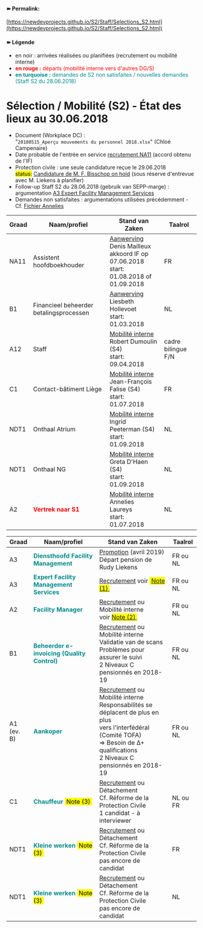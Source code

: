 <link rel="stylesheet" href="https://newdevprojects.github.io/S2/S2.css">

#### &#10173; Permalink: 
[https://newdevprojects.github.io/S2/Staff/Selections_S2.html](https://newdevprojects.github.io/S2/Staff/Selections_S2.html)

#### &#10173; Légende

* en noir : arrivées réalisées ou planifiées (recrutement ou mobilité interne)
* <font color="red"><b>en rouge :</b> départs (mobilité interne vers d'autres DG/S)</font>
* <font color="darkcyan"><b>en turquoise :</b> demandes de S2 non satisfaites / nouvelles demandes (Staff S2 du 28.06.2018)</font>

# Sélection / Mobilité (S2) - &Eacute;tat des lieux au 30.06.2018

* Document (Workplace DC) :  
"`20180515_Aperçu mouvements du personnel 2018.xlsx`" (Chloé Campenaire)
* Date probable de l'entrée en service [recrutement NA11](http://nimb.ws/jNcbgk) (accord obtenu de l'IF)
* Protection civile : une seule candidature reçue le 29.06.2018<br><mark>status:</mark> [Candidature de M. F. Bisschop on hold](http://nimb.ws/oWt5fC) (sous réserve d'entrevue avec M. Liekens à planifier)
* Follow-up Staff S2 du 28.06.2018 (gebruik van SEPP-marge) : argumentation [A3 Expert Facility Management Services](http://nimb.ws/3OTHfC)
* Demandes non satisfaites : argumentations utilisées précédemment - Cf. [Fichier Annelies](http://nimb.ws/YZ8LMl)

| Graad | Naam/profiel | Stand van Zaken | Taalrol |
| --- | --- | --- | --- |
| NA11 | Assistent hoofdboekhouder | <u>Aanwerving</u> Denis Mailleux<br>akkoord IF op 07.06.2018<br>start: 01.08.2018 of 01.09.2018 | FR |
|  B1 |  Financieel beheerder betalingsprocessen | <u>Aanwerving</u> Liesbeth Hollevoet<br>start: 01.03.2018 | NL |
| A12 | Staff | <u>Mobilité interne</u><br>Robert Dumoulin (S4)<br>start: 09.04.2018 | cadre bilingue F/N |
| C1 | Contact-bâtiment Liège | <u>Mobilité interne</u><br>Jean-François Falise (S4)<br>start: 01.07.2018 | FR |
| NDT1 | Onthaal Atrium | <u>Mobilité interne</u><br>Ingrid Peeterman (S4)<br>start: 01.09.2018 | NL |
| NDT1 | Onthaal NG | <u>Mobilité interne</u><br>Greta D'Haen (S4)<br>start: 01.09.2018 | NL |
| A2 | <font color="red"><b>Vertrek naar S1</b></font> | <u>Mobilité interne</u> Annelies Laureys<br>start: 01.07.2018 | NL |

| Graad | Naam/profiel | Stand van Zaken | Taalrol |
| --- | --- | --- | --- |
| A3 | <font color="darkcyan"><b>Diensthoofd Facility Management</b></font> | <u>Promotion</u> (avril 2019)<br>Départ pension de Rudy Liekens | FR ou NL |
| A3 | <font color="darkcyan"><b>Expert Facility Management Services</b></font> | <u>Recrutement</u> voir <mark>&nbsp;<a href="http://nimb.ws/3OTHfC">Note (1)&nbsp; | FR ou NL |
| A2 | <font color="darkcyan"><b>Facility Manager</b></font> | <u>Recrutement</u> ou Mobilité interne<br>voir <mark><a href="http://nimb.ws/YZ8LMl">Note (2)&nbsp; | FR ou NL |
| B1 | <font color="darkcyan"><b>Beheerder e-invoicing (Quality Control)</b></font> | <u>Recrutement</u> ou Mobilité interne<br>Validatie van de scans<br>Problèmes pour assurer le suivi <br>2 Niveaux C pensionnés en 2018-19 | FR ou NL |
| A1<br>(ev. B) | <font color="darkcyan"><b>Aankoper</b></font> | <u>Recrutement</u> ou Mobilité interne<br>Responsabilités se déplacent de plus en plus<br>vers l'interfédéral (Comité TOFA)<br>=&gt; Besoin de &Delta;+ qualifications<br>2 Niveaux C pensionnés en 2018-19 | FR ou NL |
| C1 | <font color="darkcyan"><b>Chauffeur</b></font> <mark>&nbsp;Note (3)&nbsp; | <u>Recrutement</u> ou Détachement<br>Cf. Réforme de la Protection Civile<br>1 candidat - à interviewer | NL ou FR |
| NDT1 | <font color="darkcyan"><b>Kleine werken</b></font> <mark>&nbsp;Note (3)&nbsp; | <u>Recrutement</u> ou Détachement<br>Cf. Réforme de la Protection Civile<br>pas encore de candidat | FR |
| NDT1 | <font color="darkcyan"><b>Kleine werken</b></font> <mark>&nbsp;Note (3)&nbsp; | <u>Recrutement</u> ou Détachement<br>Cf. Réforme de la Protection Civile<br>pas encore de candidat | NL |

